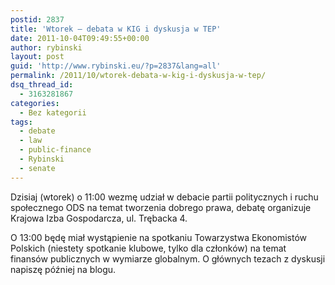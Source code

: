 ```yaml
---
postid: 2837
title: 'Wtorek – debata w KIG i dyskusja w TEP'
date: 2011-10-04T09:49:55+00:00
author: rybinski
layout: post
guid: 'http://www.rybinski.eu/?p=2837&lang=all'
permalink: /2011/10/wtorek-debata-w-kig-i-dyskusja-w-tep/
dsq_thread_id:
  - 3163281867
categories:
  - Bez kategorii
tags:
  - debate
  - law
  - public-finance
  - Rybinski
  - senate
---
```

Dzisiaj (wtorek) o 11:00 wezmę udział w debacie partii politycznych i ruchu społecznego ODS na temat tworzenia dobrego prawa, debatę organizuje Krajowa Izba Gospodarcza, ul. Trębacka 4.
  
O 13:00 będę miał wystąpienie na spotkaniu Towarzystwa Ekonomistów Polskich (niestety spotkanie klubowe, tylko dla członków) na temat finansów publicznych w wymiarze globalnym. O głównych tezach z dyskusji napiszę później na blogu.
